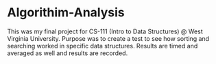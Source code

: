 # Algorithim-Analysis
This was my final project for CS-111 (Intro to Data Structures) @ West Virginia University.
Purpose was to create a test to see how sorting and searching worked in specific data structures.
Results are timed and averaged as well and results are recorded.
